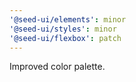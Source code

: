 ```yaml
---
'@seed-ui/elements': minor
'@seed-ui/styles': minor
'@seed-ui/flexbox': patch
---
```


Improved color palette.
